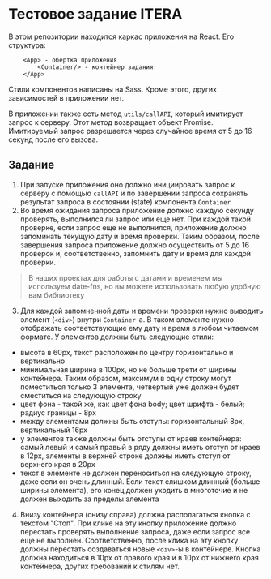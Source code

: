 # Тестовое задание ITERA

В этом репозитории находится каркас приложения на React. Его структура:
```
    <App> - обертка приложения
        <Container/> - контейнер задания
    </App>
```
Стили компонентов написаны на Sass. Кроме этого, других зависимостей в приложении нет.

В приложении также есть метод ```utils/callAPI```, который имитирует запрос к серверу. Этот метод возвращает объект Promise. Имитируемый запрос разрешается через случайное время от 5 до 16 секунд после его вызова.
## Задание
1. При запуске приложения оно должно инициировать запрос к серверу с помощью ```callAPI``` и по завершении запроса сохранять результат запроса в состоянии (state) компонента ```Container```
2. Во время ожидания запроса приложение должно каждую секунду проверять, выполнился ли запрос или еще нет. При каждой такой проверке, если запрос еще не выполнился, приложение должно запоминать текущую дату и время проверки. Таким образом, после завершения запроса приложение должно осуществить от 5 до 16 проверок и, соответственно, запомнить дату и время для каждой проверки. 
> В наших проектах для работы с датами и временем мы используем date-fns, но вы можете использовать любую удобную вам библиотеку
3. Для каждой запомненной даты и времени проверки нужно выводить элемент (```<div>```) внутри ```Container```-а. В таком элементе нужно отображать соответствующие ему дату и время в любом читаемом формате. У элементов должны быть следующие стили:
- высота в 60px, текст расположен по центру горизонтально и вертикально
- минимальная ширина в 100px, но не больше трети от ширины контейнера. Таким образом, максимум в одну строку могут поместиться только 3 элемента, четвертый уже должен будет сместиться на следующую строку
- цвет фона - такой же, как цвет фона body; цвет шрифта - белый; радиус границы - 8px
- между элементами должны быть отступы: горизонтальный 8px, вертикальный 16px
- у элементов также должны быть отступы от краев контейнера: самый левый и самый правый в ряду должны иметь отступ от краев в 12px, элементы в верхней строке должны иметь отступ от верхнего края в 20px
- текст в элементе не должен переноситься на следующую строку, даже если он очень длинный. Если текст слишком длинный (больше ширины элемента), его конец должен уходить в многоточие и не должен выходить за пределы элемента

4. Внизу контейнера (снизу справа) должна располагаться кнопка с текстом "Стоп". При клике на эту кнопку приложение должно перестать проверять выполнение запроса, даже если запрос все еще не выполнен. Соответственно, после клика на эту кнопку должны перестать создаваться новые ```<div>```-ы в контейнере. Кнопка должна находиться в 10px от правого края и в 10px от нижнего края контейнера, других требований к стилям нет.
